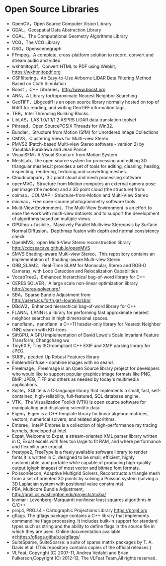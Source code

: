 # Open Source Libraries
- OpenCV，Open Source Computer Vision Library
- GDAL，Geospatial Data Abstraction Library
- CGAL，The Computational Geometry Algorithms Library
- VCG，The VCG Library
- OSG，Openscenegraph
- FFmpeg，A complete, cross-platform solution to record, convert and stream audio and video
- wkhtmltopdf，Convert HTML to PDF using Webkit，https://wkhtmltopdf.org
- CSFfiltering，An Easy-to-Use Airborne LiDAR Data Filtering Method Based on Cloth Simulation
- Boost ，C++ Libraries，http://www.boost.org
- ANN，A Library forApproximate Nearest Neighbor Searching
- GeoTIFF，Libgeotiff is an open source library normally hosted on top of libtiff for reading, and writing GeoTIFF information tags.
- TBB，Intel Threading Building Blocks.
- LibLAS，LAS 1.0/1.1/1.2 ASPRS LiDAR data translation toolset.
- Pthread，Open SourcePOSIX Threads for Win32.
- Bundler，Structure from Motion (SfM) for Unordered Image Collections
- CMVS，Clustering Views for Multi-view Stereo
- PMVS2 (Patch-based Multi-view Stereo software - version 2) by Yasutaka Furukawa and Jean Ponce
- VisualSFM : A Visual Structure from Motion System
- MeshLab，the open source system for processing and editing 3D triangular meshes.It provides a set of tools for editing, cleaning, healing, inspecting, rendering, texturing and converting meshes.
- Cloudcompare，3D point cloud and mesh processing software
- openMVG，Structure from Motion computes an external camera pose per image (the motion) and a 3D point cloud (the structure) from:
- colmap，COLMAP - Structure-from-Motion and Multi-View Stereo
- micmac，Free open-source photogrammetry software tools
- Multi-View Environment，The Multi-View Environment is an effort to ease the work with multi-view datasets and to support the development of algorithms based on multiple views.
- GPUIma + fusibile，Massively Parallel Multiview Stereopsis by Surface Normal Diffusion，Depthmap fusion with depth and normal consistency check
- OpenMVS，open Multi-View Stereo reconstruction library http://cdcseacave.github.io/openMVS
- SMVS Shading-aware Multi-view Stereo，This repository contains an implementation of 'Shading-aware Multi-view Stereo
- ORB_SLAM2，Real-Time SLAM for Monocular, Stereo and RGB-D Cameras, with Loop Detection and Relocalization Capabilities
- VocabTree2，Enhanced hierarchical bag-of-word library for C++
- CERES SOLVER，A large scale non-linear optimization library http://ceres-solver.org/
- SBA，Sparse Bundle Adjustment from http://users.ics.forth.gr/~lourakis/sba/
- DBoW2，Enhanced hierarchical bag-of-word library for C++
- FLANN，LANN is a library for performing fast approximate nearest neighbor searches in high dimensional spaces.
- nanoflann，nanoflann: a C++11 header-only library for Nearest Neighbor (NN) search with KD-trees
- SiftGPU, A GPU implementation of David Lowe's Scale Invariant Feature Transform, Changchang wu
- TinyEXIF, Tiny ISO-compliant C++ EXIF and XMP parsing library for JPEG.
- SURF，peeded Up Robust Features library
- Enblend/Enfuse - combine images with no seams
- FreeImage，FreeImage is an Open Source library project for developers who would like to support popular graphics image formats like PNG, BMP, JPEG, TIFF and others as needed by today's multimedia applications.
- Sqlite，SQLite is a C-language library that implements a small, fast, self-contained, high-reliability, full-featured, SQL database engine.
- VTK，The Visualization Toolkit (VTK) is open source software for manipulating and displaying scientific data.
- Eigen，Eigen is a C++ template library for linear algebra: matrices, vectors, numerical solvers, and related algorithms.
- Embree，intel® Embree is a collection of high-performance ray tracing kernels, developed at Intel.
- Expat, Welcome to Expat, a stream-oriented XML parser library written in C, Expat excels with files too large to fit RAM, and where performance and flexibility are crucial.
- freetype2, FreeType is a freely available software library to render fonts.It is written in C, designed to be small, efficient, highly customizable, and portable while capable of producing high-quality output (glyph images) of most vector and bitmap font formats.
- PoissonRecon, Adaptive Multigrid Solvers, Reconstructs a triangle mesh from a set of oriented 3D points by solving a Poisson system (solving a 3D Laplacian system with positional value constraints)
- PBA, Multicore Bundle Adjustment, http://grail.cs.washington.edu/projects/mcba/
- levmar : Levenberg-Marquardt nonlinear least squares algorithms in C/C++
- proj.4, PROJ.4 - Cartographic Projections Library https://proj4.org
- gflags. The gflags package contains a C++ library that implements commandline flags processing. It includes built-in support for standard types such as string and the ability to define flags in the source file in which they are used. Online documentation available at:https://gflags.github.io/gflags/
- SuiteSparse, SuiteSparse: a suite of sparse matrix packages by T. A. Davis et al. (This repository contains copies of the official releases.)
- VLFeat, Copyright (C) 2007-11, Andrea Vedaldi and Brian Fulkerson,Copyright (C) 2012-13, The VLFeat Team,All rights reserved.
